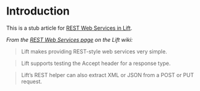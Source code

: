 # Introduction #

This is a stub article for [REST Web Services in Lift](http://www.assembla.com/wiki/show/liftweb/REST_Web_Services).

_From the [REST Web Services page](http://www.assembla.com/wiki/show/liftweb/REST_Web_Services) on the Lift wiki:_

> Lift makes providing REST-style web services very simple.

> Lift supports testing the Accept header for a response type.

> Lift’s REST helper can also extract XML or JSON from a POST or PUT request.